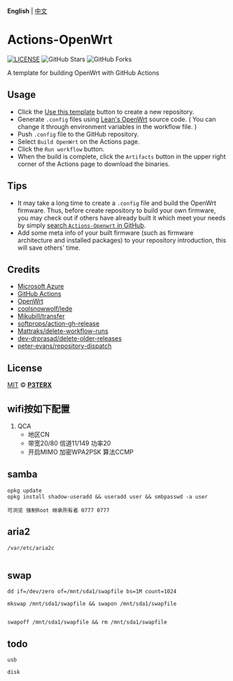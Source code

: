 **English** | [中文](https://p3terx.com/archives/build-openwrt-with-github-actions.html)

# Actions-OpenWrt

[![LICENSE](https://img.shields.io/github/license/mashape/apistatus.svg?style=flat-square&label=LICENSE)](https://github.com/P3TERX/Actions-OpenWrt/blob/master/LICENSE)
![GitHub Stars](https://img.shields.io/github/stars/P3TERX/Actions-OpenWrt.svg?style=flat-square&label=Stars&logo=github)
![GitHub Forks](https://img.shields.io/github/forks/P3TERX/Actions-OpenWrt.svg?style=flat-square&label=Forks&logo=github)

A template for building OpenWrt with GitHub Actions

## Usage

- Click the [Use this template](https://github.com/P3TERX/Actions-OpenWrt/generate) button to create a new repository.
- Generate `.config` files using [Lean's OpenWrt](https://github.com/coolsnowwolf/lede) source code. ( You can change it
  through environment variables in the workflow file. )
- Push `.config` file to the GitHub repository.
- Select `Build OpenWrt` on the Actions page.
- Click the `Run workflow` button.
- When the build is complete, click the `Artifacts` button in the upper right corner of the Actions page to download the
  binaries.

## Tips

- It may take a long time to create a `.config` file and build the OpenWrt firmware. Thus, before create repository to
  build your own firmware, you may check out if others have already built it which meet your needs by
  simply [search `Actions-Openwrt` in GitHub](https://github.com/search?q=Actions-openwrt).
- Add some meta info of your built firmware (such as firmware architecture and installed packages) to your repository
  introduction, this will save others' time.

## Credits

- [Microsoft Azure](https://azure.microsoft.com)
- [GitHub Actions](https://github.com/features/actions)
- [OpenWrt](https://github.com/openwrt/openwrt)
- [coolsnowwolf/lede](https://github.com/coolsnowwolf/lede)
- [Mikubill/transfer](https://github.com/Mikubill/transfer)
- [softprops/action-gh-release](https://github.com/softprops/action-gh-release)
- [Mattraks/delete-workflow-runs](https://github.com/Mattraks/delete-workflow-runs)
- [dev-drprasad/delete-older-releases](https://github.com/dev-drprasad/delete-older-releases)
- [peter-evans/repository-dispatch](https://github.com/peter-evans/repository-dispatch)

## License

[MIT](https://github.com/P3TERX/Actions-OpenWrt/blob/main/LICENSE) © [**P3TERX**](https://p3terx.com)

## wifi按如下配置

1. QCA
    - 地区CN
    - 带宽20/80 信道11/149 功率20
    - 开启MIMO 加密WPA2PSK 算法CCMP

## samba

```shell
opkg update
opkg install shadow-useradd && useradd user && smbpasswd -a user

可浏览 强制Root 继承所有者 0777 0777
```

## aria2

````shell
/var/etc/aria2c


````

## swap

```shell
dd if=/dev/zero of=/mnt/sda1/swapfile bs=1M count=1024

mkswap /mnt/sda1/swapfile && swapon /mnt/sda1/swapfile


swapoff /mnt/sda1/swapfile && rm /mnt/sda1/swapfile
```

## todo

```shell
usb 

disk

```

